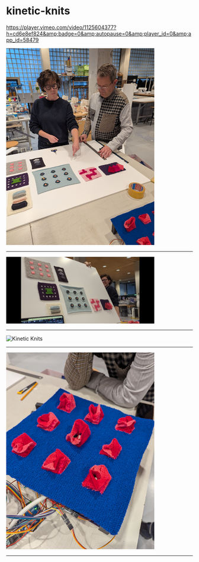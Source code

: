 # kinetic-knits

https://player.vimeo.com/video/1125604377?h=cd6e8ef824&amp;badge=0&amp;autopause=0&amp;player_id=0&amp;app_id=58479

<img src="kinetic-knits-1.jpg" alt="Kinetic Knits" width="400"/>
<hr>
<img src="kinetic-knits-2.png" alt="Kinetic Knits" width="400" />
<hr>
<img src="kinetic-knits-3.jpg" alt="Kinetic Knits" width="400" />
<hr>
<img src="kinetic-knits-4.jpg" alt="Kinetic Knits" width="400" />
<hr>
